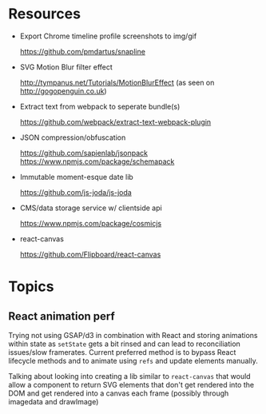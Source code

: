 # Resources

- Export Chrome timeline profile screenshots to img/gif

  <https://github.com/pmdartus/snapline>

- SVG Motion Blur filter effect

  <http://tympanus.net/Tutorials/MotionBlurEffect> (as seen on <http://gogopenguin.co.uk>)

- Extract text from webpack to seperate bundle(s)

  <https://github.com/webpack/extract-text-webpack-plugin>

- JSON compression/obfuscation

  <https://github.com/sapienlab/jsonpack>
  <https://www.npmjs.com/package/schemapack>

- Immutable moment-esque date lib

  <https://github.com/js-joda/js-joda>

- CMS/data storage service w/ clientside api

  <https://www.npmjs.com/package/cosmicjs>

- react-canvas

  <https://github.com/Flipboard/react-canvas>

# Topics

## React animation perf

Trying not using GSAP/d3 in combination with React and storing animations within state as `setState` gets a bit rinsed and can lead to reconciliation issues/slow framerates. Current preferred method is to bypass React lifecycle methods and to animate using `refs` and update elements manually.

Talking about looking into creating a lib similar to `react-canvas` that would allow a component to return SVG elements that don't get rendered into the DOM and get rendered into a canvas each frame (possibly through imagedata and <canvas> drawImage)
